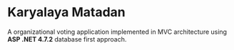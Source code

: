 # Karyalaya Matadan

A organizational voting application implemented in MVC architecture using **ASP .NET 4.7.2** database first approach.

